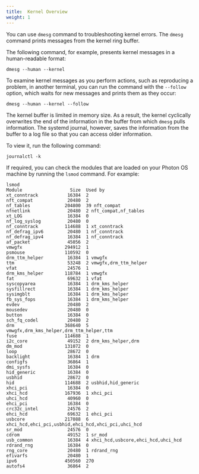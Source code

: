 ```yaml
---
title:  Kernel Overview
weight: 1
---
```


You can use `dmesg` command to troubleshooting kernel errors. The `dmesg` command prints messages from the kernel ring buffer. 

The following command, for example, presents kernel messages in a human-readable format: 

	dmesg --human --kernel

To examine kernel messages as you perform actions, such as reproducing a problem, in another terminal, you can run the command with the `--follow` option, which waits for new messages and prints them as they occur: 

	dmesg --human --kernel --follow

The kernel buffer is limited in memory size. As a result, the kernel cyclically overwrites the end of the information in the buffer from which `dmesg` pulls information. The systemd journal, however, saves the information from the buffer to a log file so that you can access older information. 

To view it, run the following command: 

	journalctl -k

If required, you can check the modules that are loaded on your Photon OS machine by running the `lsmod` command. For example:  
```
lsmod
Module                  Size  Used by
xt_conntrack           16384  2
nft_compat             20480  2
nf_tables             204800  39 nft_compat
nfnetlink              20480  2 nft_compat,nf_tables
xt_LOG                 16384  0
nf_log_syslog          20480  0
nf_conntrack          114688  1 xt_conntrack
nf_defrag_ipv6         20480  1 nf_conntrack
nf_defrag_ipv4         16384  1 nf_conntrack
af_packet              45056  2
vmwgfx                294912  1
psmouse               110592  0
drm_ttm_helper         16384  1 vmwgfx
ttm                    53248  2 vmwgfx,drm_ttm_helper
vfat                   24576  1
drm_kms_helper        118784  1 vmwgfx
fat                    69632  1 vfat
syscopyarea            16384  1 drm_kms_helper
sysfillrect            16384  1 drm_kms_helper
sysimgblt              16384  1 drm_kms_helper
fb_sys_fops            16384  1 drm_kms_helper
evdev                  20480  2
mousedev               20480  0
button                 16384  0
sch_fq_codel           20480  2
drm                   368640  5 vmwgfx,drm_kms_helper,drm_ttm_helper,ttm
fuse                  114688  1
i2c_core               49152  2 drm_kms_helper,drm
dm_mod                131072  0
loop                   28672  0
backlight              16384  1 drm
configfs               36864  1
dmi_sysfs              16384  0
hid_generic            16384  0
usbhid                 28672  0
hid                   114688  2 usbhid,hid_generic
xhci_pci               16384  0
xhci_hcd              167936  1 xhci_pci
uhci_hcd               40960  0
ehci_pci               16384  0
crc32c_intel           24576  2
ehci_hcd               69632  1 ehci_pci
usbcore               217088  6 xhci_hcd,ehci_pci,usbhid,ehci_hcd,xhci_pci,uhci_hcd
sr_mod                 24576  0
cdrom                  49152  1 sr_mod
usb_common             16384  4 xhci_hcd,usbcore,ehci_hcd,uhci_hcd
rdrand_rng             16384  0
rng_core               20480  1 rdrand_rng
efivarfs               20480  1
ipv6                  450560  270
autofs4                36864  2
```
